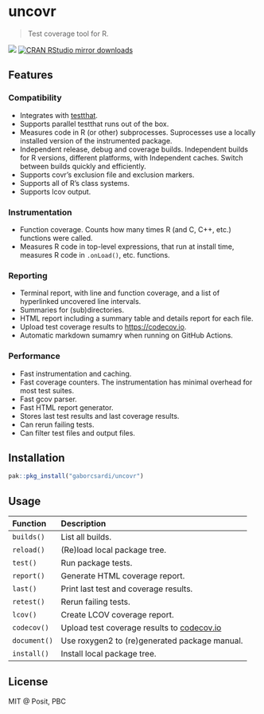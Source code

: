 
<!-- README.md is generated from README.Rmd. Please edit that file -->

# uncovr

> Test coverage tool for R.

[![](http://www.r-pkg.org/badges/version/uncovr)](http://www.r-pkg.org/pkg/uncovr)
[![CRAN RStudio mirror
downloads](http://cranlogs.r-pkg.org/badges/uncovr)](http://www.r-pkg.org/pkg/uncovr)

## Features

### Compatibility

- Integrates with [testthat](https://testthat.r-lib.org/).
- Supports parallel testthat runs out of the box.
- Measures code in R (or other) subprocesses. Suprocesses use a locally
  installed version of the instrumented package.
- Independent release, debug and coverage builds. Independent builds for
  R versions, different platforms, with Independent caches. Switch
  between builds quickly and efficiently.
- Supports covr’s exclusion file and exclusion markers.
- Supports all of R’s class systems.
- Supports lcov output.

### Instrumentation

- Function coverage. Counts how many times R (and C, C++, etc.)
  functions were called.
- Measures R code in top-level expressions, that run at install time,
  measures R code in `.onLoad()`, etc. functions.

### Reporting

- Terminal report, with line and function coverage, and a list of
  hyperlinked uncovered line intervals.
- Summaries for (sub)directories.
- HTML report including a summary table and details report for each
  file.
- Upload test coverage results to <https://codecov.io>.
- Automatic markdown sumamry when running on GitHub Actions.

### Performance

- Fast instrumentation and caching.
- Fast coverage counters. The instrumentation has minimal overhead for
  most test suites.
- Fast gcov parser.
- Fast HTML report generator.
- Stores last test results and last coverage results.
- Can rerun failing tests.
- Can filter test files and output files.

## Installation

``` r
pak::pkg_install("gaborcsardi/uncovr")
```

## Usage

| Function     | Description                                                      |
|:-------------|:-----------------------------------------------------------------|
| `builds()`   | List all builds.                                                 |
| `reload()`   | (Re)load local package tree.                                     |
| `test()`     | Run package tests.                                               |
| `report()`   | Generate HTML coverage report.                                   |
| `last()`     | Print last test and coverage results.                            |
| `retest()`   | Rerun failing tests.                                             |
| `lcov()`     | Create LCOV coverage report.                                     |
| `codecov()`  | Upload test coverage results to [codecov.io](https://codecov.io) |
| `document()` | Use roxygen2 to (re)generated package manual.                    |
| `install()`  | Install local package tree.                                      |

## License

MIT @ Posit, PBC
